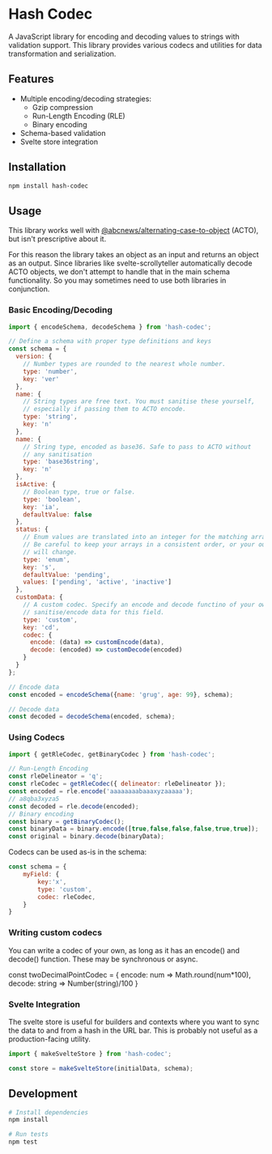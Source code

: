 # Hash Codec

A JavaScript library for encoding and decoding values to strings with validation support. This library provides various codecs and utilities for data transformation and serialization.

## Features

- Multiple encoding/decoding strategies:
  - Gzip compression
  - Run-Length Encoding (RLE)
  - Binary encoding
- Schema-based validation
- Svelte store integration

## Installation

```bash
npm install hash-codec
```

## Usage

This library works well with [@abcnews/alternating-case-to-object](https://github.com/abcnews/alternating-case-to-object) (ACTO), but isn't prescriptive about it.

For this reason the library takes an object as an input and returns an object as an output. Since libraries like svelte-scrollyteller automatically decode ACTO objects, we don't attempt to handle that in the main schema functionality. So you may sometimes need to use both libraries in conjunction.

### Basic Encoding/Decoding

```javascript
import { encodeSchema, decodeSchema } from 'hash-codec';

// Define a schema with proper type definitions and keys
const schema = {
  version: {
    // Number types are rounded to the nearest whole number.
    type: 'number',
    key: 'ver'
  },
  name: {
    // String types are free text. You must sanitise these yourself,
    // especially if passing them to ACTO encode.
    type: 'string',
    key: 'n'
  },
  name: {
    // String type, encoded as base36. Safe to pass to ACTO without
    // any sanitisation
    type: 'base36string',
    key: 'n'
  },
  isActive: {
    // Boolean type, true or false.
    type: 'boolean',
    key: 'ia',
    defaultValue: false
  },
  status: {
    // Enum values are translated into an integer for the matching array index.
    // Be careful to keep your arrays in a consistent order, or your outputs
    // will change.
    type: 'enum',
    key: 's',
    defaultValue: 'pending',
    values: ['pending', 'active', 'inactive']
  },
  customData: {
    // A custom codec. Specify an encode and decode functino of your own to
    // sanitise/encode data for this field.
    type: 'custom',
    key: 'cd',
    codec: {
      encode: (data) => customEncode(data),
      decode: (encoded) => customDecode(encoded)
    }
  }
};

// Encode data
const encoded = encodeSchema({name: 'grug', age: 99}, schema);

// Decode data
const decoded = decodeSchema(encoded, schema);
```

### Using Codecs

```javascript
import { getRleCodec, getBinaryCodec } from 'hash-codec';

// Run-Length Encoding
const rleDelineator = 'q';
const rleCodec = getRleCodec({ delineator: rleDelineator });
const encoded = rle.encode('aaaaaaaabaaaxyzaaaaa');
// a8qba3xyza5
const decoded = rle.decode(encoded);
// Binary encoding
const binary = getBinaryCodec();
const binaryData = binary.encode([true,false,false,false,true,true]);
const original = binary.decode(binaryData);
```

Codecs can be used as-is in the schema:

```js
const schema = {
    myField: {
        key:'x',
        type: 'custom',
        codec: rleCodec,
    }
}
```

### Writing custom codecs
You can write a codec of your own, as long as it has an encode() and decode() function. These may be synchronous or async.

const twoDecimalPointCodec = {
    encode: num => Math.round(num*100),
    decode: string => Number(string)/100
}

### Svelte Integration

The svelte store is useful for builders and contexts where you want to sync the data to and from a hash in the URL bar. This is probably not useful as a production-facing utility.

```javascript
import { makeSvelteStore } from 'hash-codec';

const store = makeSvelteStore(initialData, schema);
```

## Development

```bash
# Install dependencies
npm install

# Run tests
npm test
```
